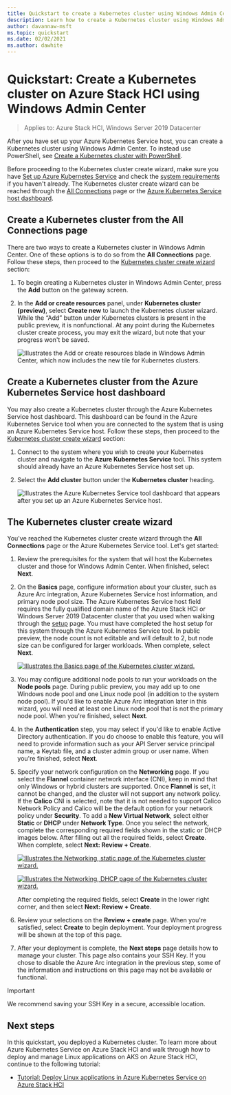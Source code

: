 ```yaml
---
title: Quickstart to create a Kubernetes cluster using Windows Admin Center
description: Learn how to create a Kubernetes cluster using Windows Admin Center
author: davannaw-msft
ms.topic: quickstart
ms.date: 02/02/2021
ms.author: dawhite
---
```

# Quickstart: Create a Kubernetes cluster on Azure Stack HCI using Windows Admin Center

> Applies to: Azure Stack HCI, Windows Server 2019 Datacenter

After you have set up your Azure Kubernetes Service host, you can create a Kubernetes cluster using Windows Admin Center. To instead use PowerShell, see [Create a Kubernetes cluster with PowerShell](kubernetes-walkthrough-powershell.md).

Before proceeding to the Kubernetes cluster create wizard, make sure you have [Set up Azure Kubernetes Service](setup.md) and check the [system requirements](system-requirements.md) if you haven't already. The Kubernetes cluster create wizard can be reached through the [All Connections](#create-a-kubernetes-cluster-from-the-all-connections-page) page or the [Azure Kubernetes Service host dashboard](#create-a-kubernetes-cluster-from-the-azure-kubernetes-service-host-dashboard).

## Create a Kubernetes cluster from the All Connections page 

There are two ways to create a Kubernetes cluster in Windows Admin Center. One of these options is to do so from the **All Connections** page. Follow these steps, then proceed to the [Kubernetes cluster create wizard](#the-kubernetes-cluster-create-wizard) section: 

1. To begin creating a Kubernetes cluster in Windows Admin Center, press the **Add** button on the gateway screen. 
2. In the **Add or create resources** panel, under **Kubernetes cluster (preview)**, select **Create new** to launch the Kubernetes cluster wizard. While the “Add” button under Kubernetes clusters is present in the public preview, it is nonfunctional. At any point during the Kubernetes cluster create process, you may exit the wizard, but note that your progress won't be saved. 

    ![Illustrates the Add or create resources blade in Windows Admin Center, which now includes the new tile for Kubernetes clusters.](.\media\create-kubernetes-cluster\add-connection.png)
  
## Create a Kubernetes cluster from the Azure Kubernetes Service host dashboard  

You may also create a Kubernetes cluster through the Azure Kubernetes Service host dashboard. This dashboard can be found in the Azure Kubernetes Service tool when you are connected to the system that is using an Azure Kubernetes Service host. Follow these steps, then proceed to the [Kubernetes cluster create wizard](#the-kubernetes-cluster-create-wizard) section: 

1. Connect to the system where you wish to create your Kubernetes cluster and navigate to the **Azure Kubernetes Service** tool. This system should already have an Azure Kubernetes Service host set up.
2. Select the **Add cluster** button under the **Kubernetes cluster** heading.

   ![Illustrates the Azure Kubernetes Service tool dashboard that appears after you set up an Azure Kubernetes Service host.](.\media\setup\dashboard.png)
  
## The Kubernetes cluster create wizard
You've reached the Kubernetes cluster create wizard through the **All Connections** page or the Azure Kubernetes Service tool. Let's get started:  

1. Review the prerequisites for the system that will host the Kubernetes cluster and those for Windows Admin Center. When finished, select **Next**. 
2. On the **Basics** page, configure information about your cluster, such as Azure Arc integration, Azure Kubernetes Service host information, and primary node pool size. The Azure Kubernetes Service host field requires the fully qualified domain name of the Azure Stack HCI or Windows Server 2019 Datacenter cluster that you used when walking through the [setup](setup.md) page. You must have completed the host setup for this system through the Azure Kubernetes Service tool. In public preview, the node count is not editable and will default to 2, but node size can be configured for larger workloads. When complete, select **Next**.

    [ ![Illustrates the Basics page of the Kubernetes cluster wizard.](.\media\create-kubernetes-cluster\basics.png) ](.\media\create-kubernetes-cluster\basics.png#lightbox)
 
3. You may configure additional node pools to run your workloads on the **Node pools** page. During public preview, you may add up to one Windows node pool and one Linux node pool (in addition to the system node pool). If you'd like to enable Azure Arc integration later in this wizard, you will need at least one Linux node pool that is not the primary node pool. When you're finished, select **Next**.
4. In the **Authentication** step, you may select if you'd like to enable Active Directory authentication. If you do choose to enable this feature, you will need to provide information such as your API Server service principal name, a Keytab file, and a cluster admin group or user name. When you're finished, select **Next**.
5. Specify your network configuration on the **Networking** page. If you select the **Flannel** container network interface (CNI), keep in mind that only Windows or hybrid clusters are supported. Once **Flannel** is set, it cannot be changed, and the cluster will not support any network policy. If the **Calico** CNI is selected, note that it is not needed to support Calico Network Policy and Calico will be the default option for your network policy under **Security**. To add a **New Virtual Network**, select either **Static** or **DHCP** under **Network Type**. Once you select the network, complete the corresponding required fields shown in the static or DHCP images below. After filling out all the required fields, select **Create**. When complete, select **Next: Review + Create**.

    [ ![Illustrates the Networking, static page of the Kubernetes cluster wizard.](.\media\create-kubernetes-cluster\networking-static.png) ](\media\create-kubernetes-cluster\networking-static.png#lightbox)

    [ ![Illustrates the Networking, DHCP page of the Kubernetes cluster wizard.](.\media\create-kubernetes-cluster\networking-dhcp.png) ](\media\create-kubernetes-cluster\networking-dhcp.png#lightbox)
   
   After completing the required fields, select **Create** in the lower right corner, and then select **Next: Review + Create**.

7. Review your selections on the **Review + create** page. When you're satisfied, select **Create** to begin deployment. Your deployment progress will be shown at the top of this page. 
8. After your deployment is complete, the **Next steps** page details how to manage your cluster. This page also contains your SSH Key. If you chose to disable the Azure Arc integration in the previous step, some of the information and instructions on this page may not be available or functional.

> [!IMPORTANT] 
> We recommend saving your SSH Key in a secure, accessible location.

## Next steps

In this quickstart, you deployed a Kubernetes cluster. To learn more about Azure Kubernetes Service on Azure Stack HCI and walk through how to deploy and manage Linux applications on AKS on Azure Stack HCI, continue to the following tutorial:

- [Tutorial: Deploy Linux applications in Azure Kubernetes Service on Azure Stack HCI](deploy-linux-application.md)
